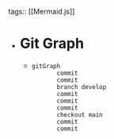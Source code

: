 tags:: [[Mermaid.js]]

- # Git Graph
	- ```mermaid
	  gitGraph
	         commit
	         commit
	         branch develop
	         commit
	         commit
	         commit
	         checkout main
	         commit
	         commit
	  ```